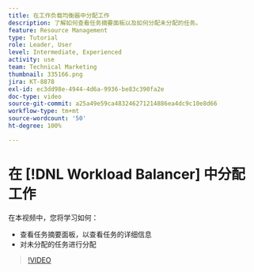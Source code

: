 ```yaml
---
title: 在工作负载均衡器中分配工作
description: 了解如何查看任务摘要面板以及如何分配未分配的任务。
feature: Resource Management
type: Tutorial
role: Leader, User
level: Intermediate, Experienced
activity: use
team: Technical Marketing
thumbnail: 335166.png
jira: KT-8878
exl-id: ec3dd98e-4944-4d6a-9936-be83c390fa2e
doc-type: video
source-git-commit: a25a49e59ca483246271214886ea4dc9c10e8d66
workflow-type: tm+mt
source-wordcount: '50'
ht-degree: 100%

---
```


# 在 [!DNL Workload Balancer] 中分配工作

在本视频中，您将学习如何：

* 查看任务摘要面板，以查看任务的详细信息
* 对未分配的任务进行分配


>[!VIDEO](https://video.tv.adobe.com/v/335166/?quality=12&learn=on)
